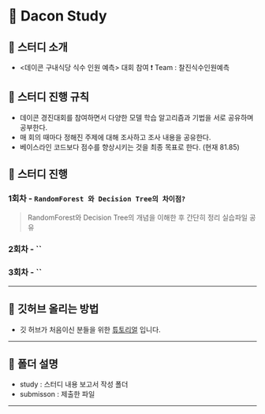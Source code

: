 # :palm_tree: Dacon Study 


## 🎯 스터디 소개
-   <데이콘 구내식당 식수 인원 예측> 대회 참여 ❗️ Team : 찰진식수인원예측 

## :flower_playing_cards: 스터디 진행 규칙
- 데이콘 경진대회를 참여하면서 다양한 모델 학습 알고리즘과 기법을 서로 공유하며 공부한다.
- 매 회의 때마다 정해진 주제에 대해 조사하고 조사 내용을 공유한다.
- 베이스라인 코드보다 점수를 향상시키는 것을 최종 목표로 한다. (현재 81.85)

## 📅 스터디 진행

### 1회차 - **`RandomForest 와 Decision Tree의 차이점?`** 
> RandomForest와 Decision Tree의 개념을 이해한 후 간단히 정리
> 실습파일 공유 

### 2회차 - **``**
>

### 3회차 - **``**
>

---
## 🙋 깃허브 올리는 방법

- 깃 허브가 처음이신 분들을 위한 [튜토리얼](https://pobsiz.github.io/Project_BackEndStudy/how_to/github/index.html) 입니다.
---
## :file_folder: 폴더 설명
- study : 스터디 내용 보고서 작성 폴더 
- submisson : 제출한 파일 
- ---

